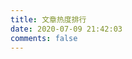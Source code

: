 ```yaml
---
title: 文章热度排行
date: 2020-07-09 21:42:03
comments: false
---
```


<div id="hot"></div>
<script src="https://cdn1.lncld.net/static/js/av-core-mini-0.6.4.js"></script>
<script>AV.initialize("0HeenH1M6kEofmoCdXFMym4r-MdYXbMMI", "pLAfLofofkawWDO8zuponHLq");</script>
<script type="text/javascript">
  var time=0
  var title=""
  var url=""
  var query = new AV.Query('Counter');
  query.notEqualTo('id',0);
  query.descending('time');
  query.limit(1000);
  query.find().then(function (todo) {
    for (var i=0;i<1000;i++){
      var result=todo[i].attributes;
      time=result.time;
      title=result.title;
      url=result.url;
      var content="<p>"+"<font color='#1C1C1C'>"+"【文章热度:"+time+"℃】"+"</font>"+"<a href='"+"https://xujing113221.github.io/"+url+"'>"+title+"</a>"+"</p>";
      document.getElementById("hot").innerHTML+=content
    }
  }, function (error) {
    console.log("error");
  });
</script>